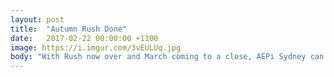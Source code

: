 ```yaml
---
layout: post
title:  "Autumn Rush Done"
date:   2017-02-22 00:00:00 +1100
image: https://i.imgur.com/3vEULUq.jpg
body: "With Rush now over and March coming to a close, AEPi Sydney can take a moment to reflect on an incredible month with 300+ visitors coming to our new House. We held a number of successful events including poker, boardgames and even a few Shabbat dinners, and have proudly capped off our start of semester with the induction of over a dozen new members!"
---
```

